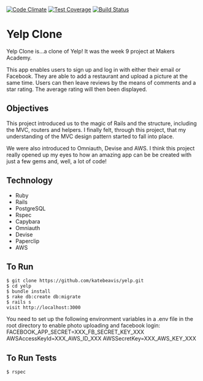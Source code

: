 [![Code Climate](https://codeclimate.com/github/katebeavis/yelp/badges/gpa.svg)](https://codeclimate.com/github/katebeavis/yelp) [![Test Coverage](https://codeclimate.com/github/katebeavis/yelp/badges/coverage.svg)](https://codeclimate.com/github/katebeavis/yelp/coverage) [![Build Status](https://travis-ci.org/katebeavis/yelp.svg?branch=master)](https://travis-ci.org/katebeavis/yelp)
# Yelp Clone

Yelp Clone is...a clone of Yelp! It was the week 9 project at Makers Academy.

This app enables users to sign up and log in with either their email or Facebook. They are able to add a restaurant and upload a picture at the same time. Users can then leave reviews by the means of comments and a star rating. The average rating will then been displayed.

## Objectives
This project introduced us to the magic of Rails and the structure, including the MVC, routers and helpers. I finally felt, through this project, that my understanding of the MVC design pattern started to fall into place.

We were also introduced to Omniauth, Devise and AWS. I think this project really opened up my eyes to how an amazing app can be be created with just a few gems and, well, a lot of code!

## Technology
- Ruby
- Rails
- PostgreSQL
- Rspec
- Capybara
- Omniauth
- Devise
- Paperclip
- AWS

## To Run
```
$ git clone https://github.com/katebeavis/yelp.git
$ cd yelp
$ bundle install
$ rake db:create db:migrate
$ rails s
visit http://localhost:3000
```
You need to set up the following environment variables in a .env file in the root directory to enable photo uploading and facebook login: 
FACEBOOK_APP_SECRET=XXX_FB_SECRET_KEY_XXX
AWSAccessKeyId=XXX_AWS_ID_XXX
AWSSecretKey=XXX_AWS_KEY_XXX

## To Run Tests
```
$ rspec
```
